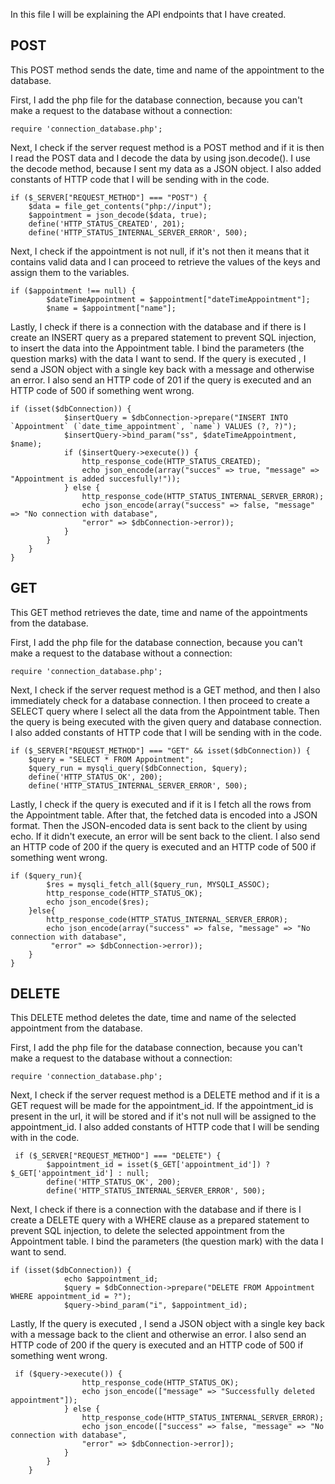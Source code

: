 In this file I will be explaining the API endpoints that I have created.

## POST 

This POST method sends the date, time and name of the appointment to the database.

First, I add the php file for the database connection, because you can't make a request to the database without a
connection:
```
require 'connection_database.php';

```

Next, I check if the server request method is a POST method and if it is then I read the POST data and I decode the data
by using  json.decode(). I use the decode method, because I sent my data as a JSON object. I also added constants of HTTP
code that I will be sending with in the code.
```
if ($_SERVER["REQUEST_METHOD"] === "POST") {
    $data = file_get_contents("php://input");
    $appointment = json_decode($data, true);
    define('HTTP_STATUS_CREATED', 201);
    define('HTTP_STATUS_INTERNAL_SERVER_ERROR', 500);
```
Next, I check if the appointment is not null, if it's not then it means that it contains valid data and I can proceed to
retrieve the values of the keys and assign them to the variables.
```
if ($appointment !== null) {
        $dateTimeAppointment = $appointment["dateTimeAppointment"];
        $name = $appointment["name"];
```
Lastly, I check if there is a connection with the database and if there is I create an INSERT query as a prepared statement
to prevent SQL injection, to insert the data into the Appointment table. I bind the parameters (the question marks) with
the data I want to send. If the query is executed , I send a JSON object with a single key back with a message and
otherwise an error. I also send an HTTP code of 201 if the query is executed and an HTTP code of 500 if something went wrong.
```
if (isset($dbConnection)) {
            $insertQuery = $dbConnection->prepare("INSERT INTO `Appointment` (`date_time_appointment`, `name`) VALUES (?, ?)");
            $insertQuery->bind_param("ss", $dateTimeAppointment, $name);
            if ($insertQuery->execute()) {
                http_response_code(HTTP_STATUS_CREATED);
                echo json_encode(array("succes" => true, "message" => "Appointment is added succesfully!"));
            } else {
                http_response_code(HTTP_STATUS_INTERNAL_SERVER_ERROR);
                echo json_encode(array("success" => false, "message" => "No connection with database", 
                "error" => $dbConnection->error));
            }
        }
    }
}
```

## GET 

This GET method retrieves the date, time and name of the appointments from the database.

First, I add the php file for the database connection, because you can't make a request to the database without a
connection:
```
require 'connection_database.php';

```
Next, I check if the server request method is a GET method, and then I also immediately check for a database connection.
I then proceed to create a SELECT query where I select all the data from the Appointment table. Then the query is being
executed with the given query and database connection. I also added constants of HTTP code that I will be sending with
in the code.
```
if ($_SERVER["REQUEST_METHOD"] === "GET" && isset($dbConnection)) {
    $query = "SELECT * FROM Appointment";
    $query_run = mysqli_query($dbConnection, $query);
    define('HTTP_STATUS_OK', 200);
    define('HTTP_STATUS_INTERNAL_SERVER_ERROR', 500);
```

Lastly, I check if the query is executed and if it is I fetch all the rows from the Appointment table. After that, the
fetched data is encoded into a JSON format. Then the JSON-encoded data is sent back to the client by using echo. If it
didn't execute, an error will be sent back to the client. I also send an HTTP code of 200 if the query is executed and 
an HTTP code of 500 if something went wrong.

```
if ($query_run){
        $res = mysqli_fetch_all($query_run, MYSQLI_ASSOC);
        http_response_code(HTTP_STATUS_OK);
        echo json_encode($res);
    }else{
        http_response_code(HTTP_STATUS_INTERNAL_SERVER_ERROR);
        echo json_encode(array("success" => false, "message" => "No connection with database",
         "error" => $dbConnection->error));
    }
}
```

## DELETE 

This DELETE method deletes the date, time and name of the selected appointment from the database.

First, I add the php file for the database connection, because you can't make a request to the database without a
connection:
```
require 'connection_database.php';

```

Next, I check if the server request method is a DELETE method and if it is a GET request will be made for the
appointment_id. If the appointment_id is present in the url, it will be stored and if it's not null will be assigned to
the appointment_id. I also added constants of HTTP code that I will be sending with in the code.

```
 if ($_SERVER["REQUEST_METHOD"] === "DELETE") {
        $appointment_id = isset($_GET['appointment_id']) ? $_GET['appointment_id'] : null;
        define('HTTP_STATUS_OK', 200);
        define('HTTP_STATUS_INTERNAL_SERVER_ERROR', 500);
```
Next, I check if there is a connection with the database and if there is I create a DELETE query with a WHERE clause as
a prepared statement to prevent SQL injection, to delete the selected appointment from the Appointment table. I bind the
parameters (the question mark) with the data I want to send.
```
if (isset($dbConnection)) {
            echo $appointment_id;
            $query = $dbConnection->prepare("DELETE FROM Appointment WHERE appointment_id = ?");
            $query->bind_param("i", $appointment_id);
```

Lastly, If the query is executed , I send a JSON object with a single key back with a message back to the client
and otherwise an error. I also send an HTTP code of 200 if the query is executed and an HTTP code of 500 if something 
went wrong.

```
 if ($query->execute()) {
                http_response_code(HTTP_STATUS_OK);
                echo json_encode(["message" => "Successfully deleted appointment"]);
            } else {
                http_response_code(HTTP_STATUS_INTERNAL_SERVER_ERROR);
                echo json_encode(["success" => false, "message" => "No connection with database", 
                "error" => $dbConnection->error]);
            }
        }
    }
```
